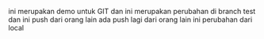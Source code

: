 ini merupakan demo untuk GIT
dan ini merupakan perubahan di branch test
dan ini push dari orang lain
ada push lagi dari orang lain
ini perubahan dari local

